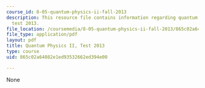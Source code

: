 ```yaml
---
course_id: 8-05-quantum-physics-ii-fall-2013
description: This resource file contains information regarding quantum physics II,
  test 2013.
file_location: /coursemedia/8-05-quantum-physics-ii-fall-2013/865c02a64082e1ed93532662ed394e00_MIT8_05F13_test_2013_v3.pdf
file_type: application/pdf
layout: pdf
title: Quantum Physics II, Test 2013
type: course
uid: 865c02a64082e1ed93532662ed394e00

---
```

None